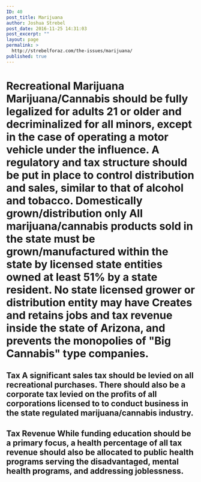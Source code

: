 ```yaml
---
ID: 40
post_title: Marijuana
author: Joshua Strebel
post_date: 2016-11-25 14:31:03
post_excerpt: ""
layout: page
permalink: >
  http://strebelforaz.com/the-issues/marijuana/
published: true
---
```

# Recreational Marijuana Marijuana/Cannabis should be fully legalized for adults 21 or older and decriminalized for all minors, except in the case of operating a motor vehicle under the influence. A regulatory and tax structure should be put in place to control distribution and sales, similar to that of alcohol and tobacco. Domestically grown/distribution only All marijuana/cannabis products sold in the state must be grown/manufactured within the state by licensed state entities owned at least 51% by a state resident. No state licensed grower or distribution entity may have Creates and retains jobs and tax revenue inside the state of Arizona, and prevents the monopolies of "Big Cannabis" type companies. 

## Tax A significant sales tax should be levied on all recreational purchases. There should also be a corporate tax levied on the profits of all corporations licensed to to conduct business in the state regulated marijuana/cannabis industry. 

## Tax Revenue While funding education should be a primary focus, a health percentage of all tax revenue should also be allocated to public health programs serving the disadvantaged, mental health programs, and addressing joblessness.
